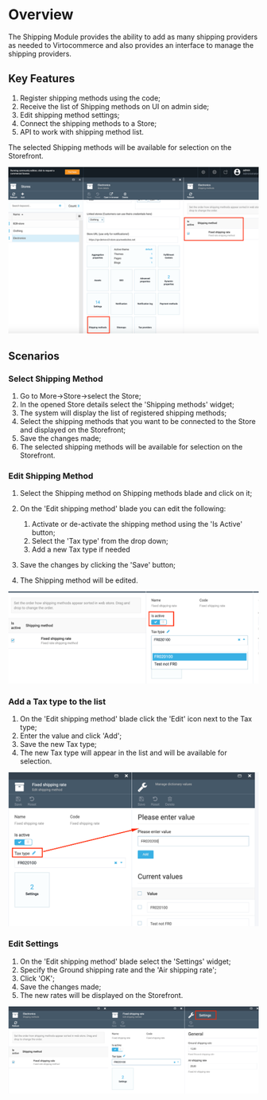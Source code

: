 # Overview

The Shipping Module provides the ability to add as many shipping providers as needed to Virtocommerce and also provides an interface to manage the shipping providers.

## Key Features

1. Register shipping methods using the code;
1. Receive the list of Shipping methods on UI on admin side;
1. Edit shipping method settings;
1. Connect the shipping methods to a Store;
1. API to work with shipping method list.

The selected Shipping methods will be available for selection on the Storefront.

![Shipping methods](media/screen-shipping-methods.png)

## Scenarios

### Select Shipping Method

1. Go to More->Store->select the Store;
1. In the opened Store details select the 'Shipping methods' widget;
1. The system will display the list of registered shipping methods;
1. Select the shipping methods that you want to be connected to the Store and displayed on the Storefront;
1. Save the changes made;
1. The selected shipping methods will be available for selection on the Storefront.

### Edit Shipping Method

1. Select the Shipping method on Shipping methods blade and click on it;
1. On the 'Edit shipping method' blade you can edit the following:

     1. Activate or de-activate the shipping method using the 'Is Active' button;
     1. Select the 'Tax type' from the drop down;
     1. Add a new Tax type if needed
1. Save the changes by clicking the 'Save' button;
1. The Shipping method will be edited.

![Edit Shipping method](media/screen-edit-shipping-method.png)

### Add a Tax type to the list

1. On the 'Edit shipping method' blade click the 'Edit' icon next to the Tax type;
1. Enter the value and click 'Add';
1. Save the new Tax type;
1. The new Tax type will appear in the list and will be available for selection.

![Add tax type](media/screen-add-tax-type.png)

### Edit Settings

1. On the 'Edit shipping method' blade select the 'Settings' widget;
1. Specify the Ground shipping rate and the 'Air shipping rate';
1. Click 'OK';
1. Save the changes made;
1. The new rates will be displayed on the Storefront.

![Settings](media/screen-shipping-method-settings.png)